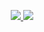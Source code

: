 <div align="center">

<a href="https://github.com/mariareccoppa/github-stats">
  
![](https://raw.githubusercontent.com/mariareccoppa/github-stats/master/generated/overview.svg)
![](https://github.com/mariareccoppa/github-stats/blob/master/generated/languages.svg)

</a>

</div>

<!--
**mariareccoppa/mariareccoppa** is a ✨ _special_ ✨ repository because its `README.md` (this file) appears on your GitHub profile.

Here are some ideas to get you started:

- 🔭 I’m currently working on ...
- 🌱 I’m currently learning ...
- 👯 I’m looking to collaborate on ...
- 🤔 I’m looking for help with ...
- 💬 Ask me about ...
- 📫 How to reach me: ...
- 😄 Pronouns: ...
- ⚡ Fun fact: ...
-->
